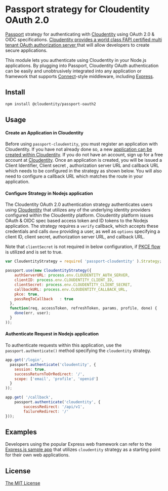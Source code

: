 # Passport strategy for Cloudentity OAuth 2.0

[Passport](http://passportjs.org/) strategy for authenticating with [Cloudentity](https://developer.cloudentity.com/)
using OAuth 2.0 & OIDC specifications. [Cloudentity provides a world class FAPI certified multi tenant OAuth authorization server ](https://developer.cloudentity.com/get_started/cloudentity_overview/) that will allow developers to create secure applications.

This module lets you authenticate using Cloudentity in your Node.js applications. By plugging into Passport, Cloudentity OAuth authentication can be easily and unobtrusively integrated into any application or framework that supports
[Connect](http://www.senchalabs.org/connect/)-style middleware, including [Express](http://expressjs.com/).

## Install

```bash
npm install @cloudentity/passport-oauth2
```

## Usage

#### Create an Application in Cloudentity

Before using `passport-cloudentity`, you must register an application with Cloudentity. If you have not already done so, a new [application can be created within Cloudentity](https://developer.cloudentity.com/howtos/applications/connecting_and_configuring_client_apps/). If you do not have an account, sign up for a free account at [Cloudentity](https://authz.cloudentity.io/register). Once an application is created, you will be issued a Client Identifier, Client secret , authorization server URL and callback URL which needs to be configured in the strategy as shown below. You will also need to configure a callback URL which matches the route in your application.

#### Configure Strategy in Nodejs application

The Cloudentity OAuth 2.0 authentication strategy authenticates users using [Cloudentity](https://developer.cloudentity.com/get_started/cloudentity_overview/) that utilizes any of the underlying identity providers configured within the Cloudentity platform. Cloudentity platform issues OAuth & OIDC spec based access token and ID tokens to the Nodejs application.  The strategy requires a `verify` callback, which accepts these credentials and calls `done` providing a user, as well as `options` specifying a client ID, client secret, authorization server URL, and callback URL.

Note that `clientSecret` is not required in below configuration, if [PKCE flow](https://datatracker.ietf.org/doc/html/rfc7636) is utilized and is set to true.

```javascript
var CloudentityStrategy = require( 'passport-cloudentity' ).Strategy;

passport.use(new CloudentityStrategy({
    authServerURL: process.env.CLOUDENTITY_AUTH_SERVER,
    clientID: process.env.CLOUDENTITY_CLIENT_ID,
    clientSecret: process.env.CLOUDENTITY_CLIENT_SECRET,
    callbackURL: process.env.CLOUDENTITY_CALLBACK_URL,
    pkce: true,
    passReqToCallback   : true
  },
  function(req, accessToken, refreshToken, params, profile, done) {
    done(err, user);
  }
));
```

#### Authenticate Request in Nodejs application

To authenticate requests within this application, use the `passport.authenticate()` method specifying the `cloudentity` strategy.

```javascript
app.get('/login',
  passport.authenticate('cloudentity', { 
    session: true,
    successReturnToOrRedirect: '/',
    scope: ['email', 'profile', 'openid']
  }
));

app.get( '/callback',
	passport.authenticate('cloudentity', {
		successRedirect: '/api/v1',
		failureRedirect: '/'
}));
```

## Examples

Developers using the popular Express web framework can refer to the [Express.js sample app](example)  that utilizes `cloudentity` strategy as a starting point for their own web applications.

## License

[The MIT License](http://opensource.org/licenses/MIT)

